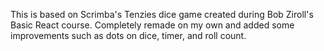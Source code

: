 This is based on Scrimba's Tenzies dice game created during Bob Ziroll's Basic React course. Completely remade on my own and added some improvements such as dots on dice, timer, and roll count.